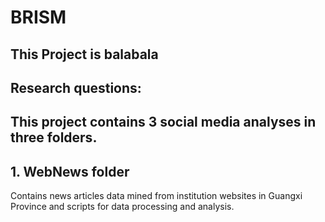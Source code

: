 # BRISM
## This Project is balabala
## Research questions:
## This project contains 3 social media analyses in three folders.

## 1. WebNews folder
Contains news articles data mined from institution websites in Guangxi Province and scripts for data processing and analysis.



